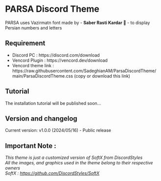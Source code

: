 # PARSA Discord Theme
PARSA uses Vazirmatn font made by - **Saber Rasti Kardar 🖤** - to display Persian numbers and letters

## Requirement
<ul>
 	<li>Discord PC : https://discord.com/download</li>
 	<li>Vencord Plugin : https://vencord.dev/download</li>
  <li>Vencord theme link : https://raw.githubusercontent.com/SadeghianAM/ParsaDiscordTheme/main/ParsaDiscordTheme.css (copy or download this link)
</ul>

## Tutorial
The installation tutorial will be published soon...

## Version and changelog
Current version: v1.0.0 (2024/05/16) - Public release

## Important Note :
<em>This theme is just a customized version of SoftX from DiscordStyles
<br>
All the images, and graphics used in the theme belong to their respective owners
<br>
SoftX : https://github.com/DiscordStyles/SoftX </em>
